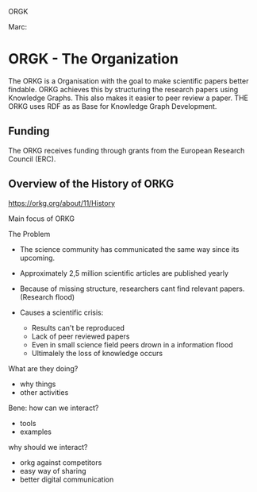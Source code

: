ORGK

Marc:

# ORGK - The Organization

The ORKG is a Organisation with the goal to make scientific papers better findable. 
ORKG achieves this by structuring the research papers using Knowledge Graphs.
This also makes it easier to peer review a paper.
THE ORKG uses RDF as as Base for Knowledge Graph Development.

## Funding

The ORKG receives funding through grants from the European Research Council (ERC).

## Overview of the History of ORKG 

https://orkg.org/about/11/History 

Main focus of ORKG

The Problem
- The science community has communicated the same way since its upcoming.
- Approximately 2,5 million scientific articles are published yearly
- Because of missing structure, researchers cant find relevant papers. (Research flood)

- Causes a scientific crisis:
    - Results can't be reproduced
    - Lack of peer reviewed papers
    - Even in small science field peers drown in a information flood
    - Ultimalely the loss of knowledge occurs


What are they doing?
- why things
- other activities

Bene:
how can we interact?
- tools
- examples

why should we interact?
- orkg against competitors
- easy way of sharing
- better digital communication

